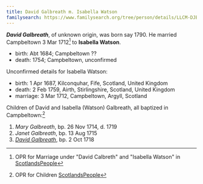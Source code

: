 ```yaml
---
title: David Galbreath m. Isabella Watson
familysearch: https://www.familysearch.org/tree/person/details/LLCM-DJB
---
```

***David Galbreath***, of unknown origin, was born say 1790.  He married Campbeltown 3 Mar 1712[^marriage] to **Isabella Watson**.

- birth: Abt 1684; Campbeltown ??
- death: 1754; Campbeltown, unconfirmed

Unconfirmed details for Isabella Watson:

- birth: 1 Apr 1687, Kilconquhar, Fife, Scotland, United Kingdom
- death: 2 Feb 1759, Airth, Stirlingshire, Scotland, United Kingdom
- marriage: 3 Mar 1712, Campbeltown, Argyll, Scotland

Children of David and Isabella (Watson) Galbreath, all baptized in Campbeltown:[^children]

1. *Mary Galbreath*, bp. 26 Nov 1714, d. 1719
2. *Janet Galbreath*, bp. 13 Aug 1715
3. *[David Galbreath](galbreath-david-1718.md)*, bp. 2 Oct 1718

[^marriage]: OPR for Marriage under "David Calbreth" and "Isabella Watson" in [ScotlandsPeople](https://www.scotlandspeople.gov.uk/record-results?search_type=people&event=M&record_type%5B0%5D=opr_marriages&church_type=Old%20Parish%20Registers&dl_cat=church&dl_rec=church-banns-marriages&surname=calbreath&surname_so=soundex&forename_so=starts&sex=M&spouse_name=watson&spouse_name_so=syn&from_year=1712&to_year=1712&county=ARGYLL&record=Church%20of%20Scotland%20%28old%20parish%20registers%29%20Roman%20Catholic%20Church%20Other%20churches&rd_real_name%5B0%5D=CAMPBELTOWN%20%28LANDWARD%29%20OR%20CAMPBELTOWN%20%28BURGH%29%20OR%20CAMPBELTOWN&rd_display_name%5B0%5D=CAMPBELTOWN%20%28LANDWARD%29%7CCAMPBELTOWN%20%28BURGH%29%7CCAMPBELTOWN_CAMPBELTOWN&rd_label%5B0%5D=CAMPBELTOWN&rd_name%5B0%5D=CAMPBELTOWN%20%2ALANDWARD%2A%20OR%20CAMPBELTOWN%20%2ABURGH%2A%20OR%20CAMPBELTOWN)

[^children]: OPR for Children [ScotlandsPeople](https://www.scotlandspeople.gov.uk/record-results?search_type=people&event=%28B%20OR%20C%20OR%20S%29&record_type%5B0%5D=opr_births&church_type=Old%20Parish%20Registers&dl_cat=church&dl_rec=church-births-baptisms&surname=Galbreath&surname_so=exact&forename_so=starts&from_year=1710&to_year=1720&parent_names=galbreath&parent_names_so=exact&parent_name_two=watson&parent_name_two_so=exact&county=ARGYLL&record=Church%20of%20Scotland%20%28old%20parish%20registers%29%20Roman%20Catholic%20Church%20Other%20churches&sort=asc&order=Date&field=year)

